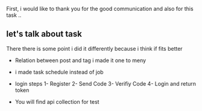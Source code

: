 First, i would like to thank you for the good communication and also for this task ..  

## let's talk about task
There there is some point i did it differently because i think if fits better 
- Relation between post and tag i made it one to meny
- i made task schedule instead of job
- login steps 
    1- Register 
    2- Send Code
    3- Verifiy Code
    4- Login and return token

- You will find api collection for test 
      
